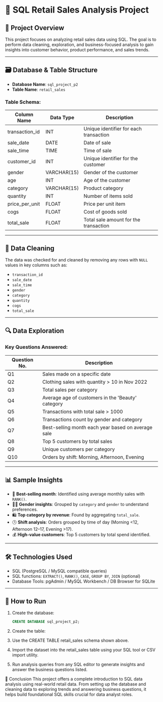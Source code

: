 # 🛒 SQL Retail Sales Analysis Project

## 📌 Project Overview

This project focuses on analyzing retail sales data using SQL. The goal is to perform data cleaning, exploration, and business-focused analysis to gain insights into customer behavior, product performance, and sales trends.

---

## 🗃️ Database & Table Structure

- **Database Name**: `sql_project_p2`
- **Table Name**: `retail_sales`

### Table Schema:

| Column Name       | Data Type   | Description                                 |
|-------------------|-------------|---------------------------------------------|
| transaction_id    | INT         | Unique identifier for each transaction      |
| sale_date         | DATE        | Date of sale                                |
| sale_time         | TIME        | Time of sale                                |
| customer_id       | INT         | Unique identifier for the customer          |
| gender            | VARCHAR(15) | Gender of the customer                      |
| age               | INT         | Age of the customer                         |
| category          | VARCHAR(15) | Product category                            |
| quantity          | INT         | Number of items sold                        |
| price_per_unit    | FLOAT       | Price per unit item                         |
| cogs              | FLOAT       | Cost of goods sold                          |
| total_sale        | FLOAT       | Total sale amount for the transaction       |

---

## 🧹 Data Cleaning

The data was checked for and cleaned by removing any rows with `NULL` values in key columns such as:

- `transaction_id`
- `sale_date`
- `sale_time`
- `gender`
- `category`
- `quantity`
- `cogs`
- `total_sale`

---

## 🔍 Data Exploration

### Key Questions Answered:

| Question No. | Description |
|--------------|-------------|
| Q1 | Sales made on a specific date |
| Q2 | Clothing sales with quantity > 10 in Nov 2022 |
| Q3 | Total sales per category |
| Q4 | Average age of customers in the 'Beauty' category |
| Q5 | Transactions with total sale > 1000 |
| Q6 | Transactions count by gender and category |
| Q7 | Best-selling month each year based on average sale |
| Q8 | Top 5 customers by total sales |
| Q9 | Unique customers per category |
| Q10 | Orders by shift: Morning, Afternoon, Evening |

---

## 📊 Sample Insights

- 📆 **Best-selling month**: Identified using average monthly sales with `RANK()`.
- 🧍‍♀️ **Gender insights**: Grouped by `category` and `gender` to understand preferences.
- 🛍️ **Top category by revenue**: Found by aggregating `total_sale`.
- 🕒 **Shift analysis**: Orders grouped by time of day (Morning <12, Afternoon 12–17, Evening >17).
- 💰 **High-value customers**: Top 5 customers by total spend identified.

---

## 🛠️ Technologies Used

- SQL (PostgreSQL / MySQL compatible queries)
- SQL functions: `EXTRACT()`, `RANK()`, `CASE`, `GROUP BY`, `JOIN` (optional)
- Database Tools: pgAdmin / MySQL Workbench / DB Browser for SQLite

---

## 📁 How to Run

1. Create the database:
   ```sql
   CREATE DATABASE sql_project_p2;
2. Create the table:
3. Use the CREATE TABLE retail_sales schema shown above.

4. Import the dataset into the retail_sales table using your SQL tool or CSV import utility.

5. Run analysis queries from any SQL editor to generate insights and answer the business questions listed.

📌 Conclusion
This project offers a complete introduction to SQL data analysis using real-world retail data. From setting up the database and cleaning data to exploring trends and answering business questions, it helps build foundational SQL skills crucial for data analyst roles.


